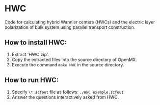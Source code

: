 # HWC
Code for calculating hybrid Wannier centers (HWCs) and the electric layer polarization of bulk system using parallel transport construction.

## How to install HWC:
1. Extract 'HWC.zip'.
1. Copy the extracted files into the source directory of OpenMX.
1. Execute the command `make HWC` in the source directory.
## How to run HWC:
1. Specify `\*.scfout` file as follows: `./HWC example.scfout`
1. Answer the questions interactively asked from HWC.
